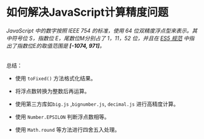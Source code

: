 # 如何解决JavaScript计算精度问题

###### JavaScript 中的数字按照 IEEE 754 的标准，使用 64 位双精度浮点型来表示。其中符号位 S，指数位 E，尾数位M分别占了 1，11，52 位，并且在 [ES5 规范](https://es5.github.io/#x8.5) 中指出了指数位E的取值范围是 **[-1074, 971]**。



总结：

- 使用 `toFixed()` 方法格式化结果。

- 将浮点数转换为整数后再运算。

- 使用第三方库如`big.js` ,`bignumber.js`, `decimal.js` 进行高精度计算。

- 使用 `Number.EPSILON` 判断浮点数相等。

- 使用 `Math.round` 等方法进行四舍五入处理。